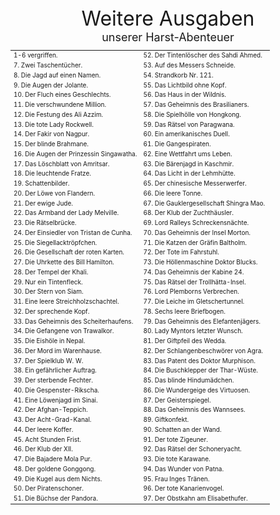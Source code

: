 
<div style="font-size: xx-large; text-align: center;">Weitere Ausgaben</div>
<div style="font-size: large; text-align: center;">unserer Harst-Abenteuer</div>

<table style="table-layout:fixed; font-size: x-small;">
<tr><td style="width:50%">1-6 vergriffen.         </td><td style="width:50%">52. Der Tintenlöscher des Sahdi Ahmed.</td></tr>
<tr><td>7. Zwei Taschentücher.                    </td><td>53. Auf des Messers Schneide.</td></tr>
<tr><td>8. Die Jagd auf einen Namen.              </td><td>54. Strandkorb Nr. 121.</td></tr>
<tr><td>9. Die Augen der Jolante.                 </td><td>55. Das Lichtbild ohne Kopf.</td></tr>
<tr><td>10. Der Fluch eines Geschlechts.          </td><td>56. Das Haus in der Wildnis.</td></tr>
<tr><td>11. Die verschwundene Million.            </td><td>57. Das Geheimnis des Brasilianers.</td></tr>
<tr><td>12. Die Festung des Ali Azzim.            </td><td>58. Die Spielhölle von Hongkong.</td></tr>
<tr><td>13. Die tote Lady Rockwell.               </td><td>59. Das Rätsel von Paragwana.</td></tr>
<tr><td>14. Der Fakir von Nagpur.                 </td><td>60. Ein amerikanisches Duell.</td></tr>
<tr><td>15. Der blinde Brahmane.                  </td><td>61. Die Gangespiraten.</td></tr>
<tr><td>16. Die Augen der Prinzessin Singawatha.  </td><td>62. Eine Wettfahrt ums Leben.</td></tr>
<tr><td>17. Das Löschblatt von Amritsar.          </td><td>63. Die Bärenjagd in Kaschmir.</td></tr>
<tr><td>18. Die leuchtende Fratze.                </td><td>64. Das Licht in der Lehmhütte.</td></tr>
<tr><td>19. Schattenbilder.                       </td><td>65. Der chinesische Messerwerfer.</td></tr>
<tr><td>20. Der Löwe von Flandern.                </td><td>66. Die leere Tonne.</td></tr>
<tr><td>21. Der ewige Jude.                       </td><td>67. Die Gauklergesellschaft Shingra Mao.</td></tr>
<tr><td>22. Das Armband der Lady Melville.        </td><td>68. Der Klub der Zuchthäusler.</td></tr>
<tr><td>23. Die Rätselbrücke.                     </td><td>69. Lord Ralleys Schreckensnächte.</td></tr>
<tr><td>24. Der Einsiedler von Tristan de Cunha.  </td><td>70. Das Geheimnis der Insel Morton.</td></tr>
<tr><td>25. Die Siegellacktröpfchen.              </td><td>71. Die Katzen der Gräfin Baltholm.</td></tr>
<tr><td>26. Die Gesellschaft der roten Karten.    </td><td>72. Der Tote im Fahrstuhl.</td></tr>
<tr><td>27. Die Uhrkette des Bill Hamilton.       </td><td>73. Die Höllenmaschine Doktor Blucks.</td></tr>
<tr><td>28. Der Tempel der Khali.                 </td><td>74. Das Geheimnis der Kabine 24.</td></tr>
<tr><td>29. Nur ein Tintenfleck.                  </td><td>75. Das Rätsel der Trollhätta-Insel.</td></tr>
<tr><td>30. Der Stern von Siam.                   </td><td>76. Lord Plemborns Verbrechen.</td></tr>
<tr><td>31. Eine leere Streichholzschachtel.      </td><td>77. Die Leiche im Gletschertunnel.</td></tr>
<tr><td>32. Der sprechende Kopf.                  </td><td>78. Sechs leere Briefbogen.</td></tr>
<tr><td>33. Das Geheimnis des Scheiterhaufens.    </td><td>79. Das Geheimnis des Elefantenjägers.</td></tr>
<tr><td>34. Die Gefangene von Trawalkor.          </td><td>80. Lady Myntors letzter Wunsch.</td></tr>
<tr><td>35. Die Eishöle in Nepal.                 </td><td>81. Der Giftpfeil des Wedda.</td></tr>
<tr><td>36. Der Mord im Warenhause.               </td><td>82. Der Schlangenbeschwörer von Agra.</td></tr>
<tr><td>37. Der Spielklub W. W.                   </td><td>83. Das Patent des Doktor Murphison.</td></tr>
<tr><td>38. Ein gefährlicher Auftrag.             </td><td>84. Die Buschklepper der Thar-Wüste.</td></tr>
<tr><td>39. Der sterbende Fechter.                </td><td>85. Das blinde Hindumädchen.</td></tr>
<tr><td>40. Die Gespenster-Rikscha.               </td><td>86. Die Wundergeige des Virtuosen.</td></tr>
<tr><td>41. Eine Löwenjagd im Sinai.              </td><td>87. Der Geisterspiegel.</td></tr>
<tr><td>42. Der Afghan-Teppich.                   </td><td>88. Das Geheimnis des Wannsees.</td></tr>
<tr><td>43. Der Acht-Grad-Kanal.                  </td><td>89. Giftkonfekt.</td></tr>
<tr><td>44. Der leere Koffer.                     </td><td>90. Schatten an der Wand.</td></tr>
<tr><td>45. Acht Stunden Frist.                   </td><td>91. Der tote Zigeuner.</td></tr>
<tr><td>46. Der Klub der XII.                     </td><td>92. Das Rätsel der Schoneryacht.</td></tr>
<tr><td>47. Die Bajadere Mola Pur.                </td><td>93. Die tote Karawane.</td></tr>
<tr><td>48. Der goldene Gonggong.                 </td><td>94. Das Wunder von Patna.</td></tr>
<tr><td>49. Die Kugel aus dem Nichts.             </td><td>95. Frau Inges Tränen.</td></tr>
<tr><td>50. Der Piratenschoner.                   </td><td>96. Der tote Kanarienvogel.</td></tr>
<tr><td>51. Die Büchse der Pandora.               </td><td>97. Der Obstkahn am Elisabethufer.</td></tr>
</table>

